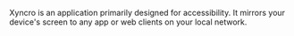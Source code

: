 Xyncro is an application primarily designed for accessibility. It mirrors your device's screen to any app or web clients on your local network.
